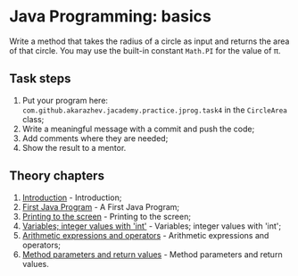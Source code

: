 # Java Programming: basics

Write a method that takes the radius of a circle as input and returns the area of that circle. 
You may use the built-in constant `Math.PI` for the value of π.

## Task steps

1. Put your program here: `com.github.akarazhev.jacademy.practice.jprog.task4` in the `CircleArea` class;
2. Write a meaningful message with a commit and push the code;
3. Add comments where they are needed;
4. Show the result to a mentor.

## Theory chapters

1. [Introduction](../../../java-programming/doc/basics/chapter_1.md "Introduction") - Introduction;
2. [First Java Program](../../../java-programming/doc/basics/chapter_2.md "First Java Program") - A First Java Program;
3. [Printing to the screen](../../../java-programming/doc/basics/chapter_3.md "Printing to the screen") - Printing to the screen;
4. [Variables; integer values with 'int'](../../../java-programming/doc/basics/chapter_4.md "Variables; integer values with 'int'") -
   Variables; integer values with 'int';
5. [Arithmetic expressions and operators](../../../java-programming/doc/basics/chapter_5.md "Arithmetic expressions and operators") -
   Arithmetic expressions and operators;
6. [Method parameters and return values](../../../java-programming/doc/basics/chapter_6.md "Method parameters and return values") -
   Method parameters and return values.